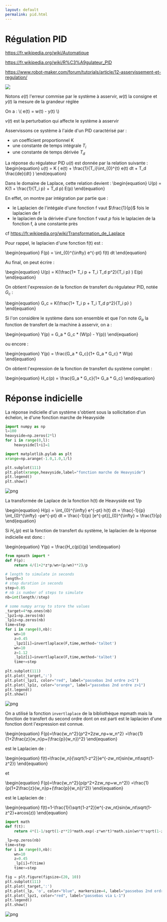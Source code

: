 ```yaml
---
layout: default
permalink: pid.html
---
```


# Régulation PID

https://fr.wikipedia.org/wiki/Automatique

https://fr.wikipedia.org/wiki/R%C3%A9gulateur_PID

https://www.robot-maker.com/forum/tutorials/article/12-asservissement-et-regulation/

![](closed_loop.png)

Notons $e(t)$ l'erreur commise par le système à asservir, $w(t)$ la consigne et $y(t)$ la mesure de la grandeur réglée

On a : \\( e(t) = w(t) - y(t) \\)

$v(t)$ est la perturbation qui affecte le système à asservir

Asservissons ce système à l'aide d'un PID caractérisé par :
- un coefficient proportionnel K
- une constante de temps intégrale $T_i$
- une constante de temps dérivée $T_d$

La réponse du régulateur PID $u(t)$ est donnée par la relation suivante : 
\begin{equation}
u(t) = K ( e(t) + \frac{1}{T_i}\int_{0}^{t} e(t) dt + T_d \frac{de}{dt} )
\end{equation}

Dans le domaine de Laplace, cette relation devient :
\begin{equation}
U(p) = K(1 + \frac{1}{T_i p} + T_d p) E(p)
\end{equation}

En effet, on montre par intégration par partie que : 
- le Laplacien de l'intégale d'une fonction f vaut $\frac{1}{p}$ fois le laplacien de f
- le laplacien de la dérivée d'une fonction f vaut $p$ fois le laplacien de la fonction f, à une constante près

cf https://fr.wikipedia.org/wiki/Transformation_de_Laplace

Pour rappel, le laplacien d'une fonction f(t) est :

\begin{equation}
F(p) = \int_{0}^{\infty} e^{-pt} f(t) dt
\end{equation}

Au final, on peut écrire :

\begin{equation}
U(p) = K(\frac{1+ T_i p + T_i T_d  p^2}{T_i p} ) E(p)
\end{equation}

On obtient l'expression de la fonction de transfert du régulateur PID, notée $G_c$ : 

\begin{equation}
G_c = K(\frac{1+ T_i p + T_i T_d  p^2}{T_i p} )
\end{equation}

Si l'on considère le système dans son ensemble et que l'on note $G_a$ la fonction de transfert de la machine à asservir, on a :

\begin{equation}
Y(p) = G_a * G_c * (W(p) - Y(p))
\end{equation}

ou encore :

\begin{equation}
Y(p) = \frac{G_a * G_c}{1+ G_a * G_c} * W(p) 
\end{equation}

On obtient l'expression de la fonction de transfert du système complet :

\begin{equation}
H_c(p) = \frac{G_a * G_c}{1+ G_a * G_c} 
\end{equation}

# Réponse indicielle
La réponse indicielle d'un système s'obtient sous la sollicitation d'un échelon, ie d'une fonction marche de Heavyside


```python
import numpy as np
l=100
heavyside=np.zeros(2*l)
for i in range(0,l):
    heavyside[l+i]=1

import matplotlib.pylab as plt
xrange=np.arange(-1.0,1.0,1/l)

plt.subplot(111)
plt.plot(xrange,heavyside,label="fonction marche de Heavyside")
plt.legend()
plt.show()

```


![png](output_2_0.png)



La transformée de Laplace de la fonction h(t) de Heavyside est 1/p

\begin{equation}
H(p) = \int_{0}^{\infty} e^{-pt} h(t) dt = \frac{-1}{p}  \int_{0}^{\infty} -pe^{-pt}  dt = \frac{-1}{p} [e^{-pt}]_{0}^{\infty} = \frac{1}{p}
\end{equation}

Si $H_c(p)$ est la fonction de transfert du système, le laplacien de la réponse indicielle est donc :

\begin{equation}
Y(p) = \frac{H_c(p)}{p} 
\end{equation}


```python
from mpmath import *
def F(p):
    return 4/(1+2*z*p/wn+(p/wn)**2)/p

# length to simulate in seconds
length=3
# step duration in seconds
step=0.05
# nb is number of steps to simulate  
nb=int(length//step)

# some numpy array to store the values
_target=4*np.ones(nb)
_lpz1=np.zeros(nb)
_lp1z=np.zeros(nb)
time=step
for i in range(0,nb):
    wn=10
    z=0.45
    _lpz1[i]=invertlaplace(F,time,method='talbot')
    wn=10
    z=1.12
    _lp1z[i]=invertlaplace(F,time,method='talbot')
    time+=step
    
plt.subplot(111)
plt.plot(_target,':')
plt.plot(_lpz1, color="red", label="passebas 2nd ordre z<1")
plt.plot(_lp1z, color="orange", label="passebas 2nd ordre z>1")
plt.legend()
plt.show()
```


![png](output_4_0.png)


On a utilisé la fonction `invertlaplace` de la bibliothèque mpmath mais la fonction de transfert du second ordre dont on est parti est le laplacien d'une fonction dont l'expression est connue.

\begin{equation}
F(p)=\frac{w_n^2}{p^2+2zw_np+w_n^2} =\frac{1}{1+2\frac{z}{w_n}p+(\frac{p}{w_n})^2}
\end{equation}

est le Laplacien de :

\begin{equation}
f(t)=\frac{w_n}{\sqrt{1-z^2}}e^{-zw_nt}sin(w_nt\sqrt{1-z^2})
\end{equation}

et 

\begin{equation}
F(p)=\frac{w_n^2}{p(p^2+2zw_np+w_n^2)} =\frac{1}{p(1+2\frac{z}{w_n}p+(\frac{p}{w_n})^2)}
\end{equation}

est le Laplacien de :

\begin{equation}
f(t)=1-\frac{1}{\sqrt{1-z^2}}e^{-zw_nt}sin(w_nt\sqrt{1-z^2}+arcos(z))
\end{equation}


```python
import math
def f(t):
    return 4*(1-1/sqrt(1-z**2)*math.exp(-z*wn*t)*math.sin(wn*t*sqrt(1-z**2)+math.acos(z)))

_lp=np.zeros(nb)
time=step
for i in range(0,nb):
    wn=10
    z=0.45
    _lp[i]=f(time)
    time+=step

fig = plt.figure(figsize=(20, 10))
plt.subplot(111)
plt.plot(_target,':')
plt.plot(_lp, 'o', color="blue", markersize=4, label="passebas 2nd ordre calcul direct")
plt.plot(_lpz1, color="red", label="passebas via L-1")
plt.legend()
plt.show()
```


![png](output_6_0.png)



```python

```
